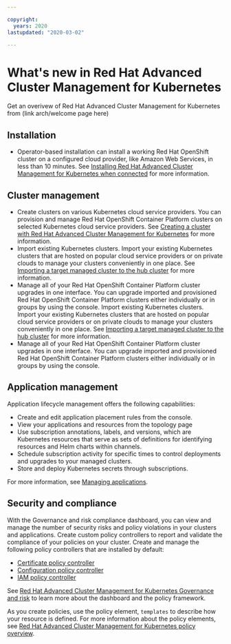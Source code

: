 ```yaml
---

copyright:
  years: 2020
lastupdated: "2020-03-02"

---
```


# What's new in Red Hat Advanced Cluster Management for Kubernetes 

Get an overivew of Red Hat Advanced Cluster Management for Kubernetes from (link arch/welcome page here)

## Installation

* Operator-based installation can install a working Red Hat OpenShift cluster on a configured cloud provider, like Amazon Web Services, in less than 10 minutes. See [Installing Red Hat Advanced Cluster Management for Kubernetes when connected](../install/install_connected.md) for more information.  
  
## Cluster management

* Create clusters on various Kubernetes cloud service providers. You can provision and manage Red Hat OpenShift Container Platform clusters on selected Kubernetes cloud service providers. See [Creating a cluster with Red Hat Advanced Cluster Management for Kubernetes](../manage_cluster/create.md) for more information. 
* Import existing Kubernetes clusters. Import your existing Kubernetes clusters that are hosted on popular cloud service providers or on private clouds to manage your clusters conveniently in one place. See [Importing a target managed cluster to the hub cluster](../manage_cluster/import.md) for more information.
* Manage all of your Red Hat OpenShift Container Platform cluster upgrades in one interface. You can upgrade imported and provisioned Red Hat OpenShift Container Platform clusters either individually or in groups by using the console.
 Import existing Kubernetes clusters. Import your existing Kubernetes clusters that are hosted on popular cloud service providers or on private clouds to manage your clusters conveniently in one place. See [Importing a target managed cluster to the hub cluster](../manage_cluster/import.md) for more information.
* Manage all of your Red Hat OpenShift Container Platform cluster upgrades in one interface. You can upgrade imported and provisioned Red Hat OpenShift Container Platform clusters either individually or in groups by using the console.


## Application management

Application lifecycle management offers the following capabilities:

  - Create and edit application placement rules from the console.
  - View your applications and resources from the topology page
  - Use subscription annotations, labels, and versions, which are Kubernetes resources that serve as sets of definitions for identifying resources and Helm charts within channels.
  - Schedule subscription activity for specific times to control deployments and upgrades to your managed clusters.
  - Store and deploy Kubernetes secrets through subscriptions.

For more information, see [Managing applications](manage_applications/overview.md).

## Security and compliance

With the Governance and risk compliance dashboard, you can view and manage the number of security risks and policy violations in your clusters and applications. Create custom policy controllers to report and validate the compliance of your policies on your cluster. Create and manage the following policy controllers that are installed by default:

* [Certificate policy controller](../compliance/cert_policy_ctrl.md)
* [Configuration policy controller](../compliance/config_policy_ctrl.md)
* [IAM policy controller](../compliance/iam_policy_ctrl.md)

See [Red Hat Advanced Cluster Management for Kubernetes Governance and risk](../compliance/compliance_intro.md) to learn more about the dashboard and the policy framework.

As you create policies, use the policy element, `templates` to describe how your resource is defined. For more information about the policy elements, see [Red Hat Advanced Cluster Management for Kubernetes policy overview](../compliance/policy_overview.md). 






